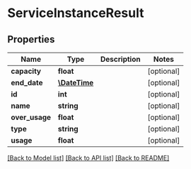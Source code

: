 # ServiceInstanceResult

## Properties
Name | Type | Description | Notes
------------ | ------------- | ------------- | -------------
**capacity** | **float** |  | [optional] 
**end_date** | [**\DateTime**](\DateTime.md) |  | [optional] 
**id** | **int** |  | [optional] 
**name** | **string** |  | [optional] 
**over_usage** | **float** |  | [optional] 
**type** | **string** |  | [optional] 
**usage** | **float** |  | [optional] 

[[Back to Model list]](../README.md#documentation-for-models) [[Back to API list]](../README.md#documentation-for-api-endpoints) [[Back to README]](../README.md)


